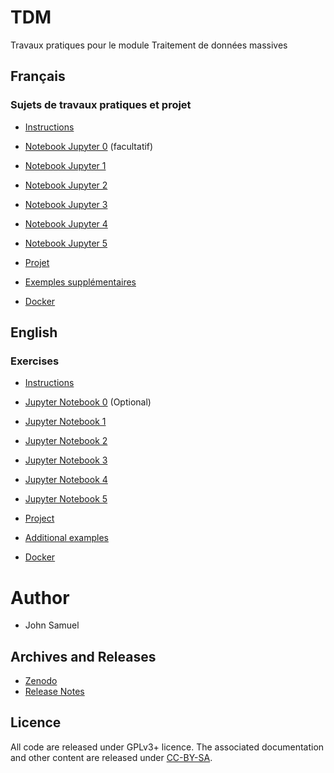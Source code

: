 # TDM
Travaux pratiques pour le module Traitement de données massives

## Français
### Sujets de travaux pratiques et projet
* [Instructions](fr/README.md)
* [Notebook Jupyter 0](fr/TP0/tp0.ipynb) (facultatif)
* [Notebook Jupyter 1](fr/TP1/tp1.ipynb)
* [Notebook Jupyter 2](fr/TP2/tp2.ipynb)
* [Notebook Jupyter 3](fr/TP3/tp3.ipynb)
* [Notebook Jupyter 4](fr/TP4/tp4.ipynb)
* [Notebook Jupyter 5](fr/TP5/tp5.ipynb)
* [Projet](fr/Projet/Projet.md)

* [Exemples supplémentaires](examples/README.md)
* [Docker](containers/README.md)

## English 
### Exercises
* [Instructions](en/README.md)
* [Jupyter Notebook 0](en/practical0/practical0.ipynb) (Optional)
* [Jupyter Notebook 1](en/practical1/practical1.ipynb)
* [Jupyter Notebook 2](en/practical2/practical2.ipynb)
* [Jupyter Notebook 3](en/practical3/practical3.ipynb)
* [Jupyter Notebook 4](en/practical4/practical4.ipynb)
* [Jupyter Notebook 5](en/practical5/practical5.ipynb)
* [Project](en/Project/project.md)

* [Additional examples](examples/README.md)
* [Docker](containers/README.md)

# Author
* John Samuel

## Archives and Releases
* [Zenodo](https://doi.org/10.5281/zenodo.4732884)
* [Release Notes](RELEASE.md)

## Licence
All code are released under GPLv3+ licence. The associated documentation and other content are released under [CC-BY-SA](http://creativecommons.org/licenses/by-sa/4.0/).
